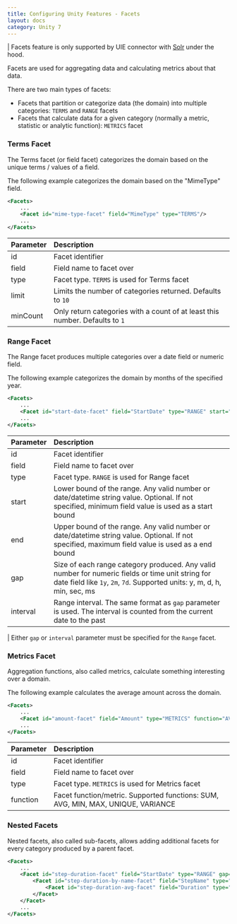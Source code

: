 ```yaml
---
title: Configuring Unity Features - Facets
layout: docs
category: Unity 7
---
```


| Facets feature is only supported by UIE connector with [Solr](https://lucene.apache.org/solr/) under the hood.

Facets are used for aggregating data and calculating metrics about that data.

There are two main types of facets:

- Facets that partition or categorize data (the domain) into multiple categories: `TERMS` and `RANGE` facets
- Facets that calculate data for a given category (normally a metric, statistic or analytic function): `METRICS` facet

### Terms Facet

The Terms facet (or field facet) categorizes the domain based on the unique terms / values of a field.

The following example categorizes the domain based on the "MimeType" field.

```xml
<Facets>
    ...
    <Facet id="mime-type-facet" field="MimeType" type="TERMS"/>
    ...
</Facets>
```

| Parameter | Description |
|:----|:-------------------|
|id | Facet identifier |
|field | Field name to facet over |
|type | Facet type. `TERMS` is used for Terms facet |
|limit | Limits the number of categories returned. Defaults to `10` |
|minCount | Only return categories with a count of at least this number. Defaults to `1` |

### Range Facet

The Range facet produces multiple categories over a date field or numeric field.

The following example categorizes the domain by months of the specified year.

```xml
<Facets>
    ...
    <Facet id="start-date-facet" field="StartDate" type="RANGE" start="2020-01-01T00:00:00Z" end="2020-12-31T23:59:59Z" gap="1m"/>
    ...
</Facets>
```

| Parameter | Description |
|:----|:-------------------|
|id | Facet identifier |
|field | Field name to facet over |
|type | Facet type. `RANGE` is used for Range facet |
|start | Lower bound of the range. Any valid number or date/datetime string value. Optional. If not specified, minimum field value is used as a start bound |
|end | Upper bound of the range. Any valid number or date/datetime string value. Optional. If not specified, maximum field value is used as a end bound |
|gap | Size of each range category produced. Any valid number for numeric fields or time unit string for date field like `1y`, `2m`, `7d`. Supported units: y, m, d, h, min, sec, ms |
|interval | Range interval. The same format as `gap` parameter is used. The interval is counted from the current date to the past |

| Either `gap` or `interval` parameter must be specified for the `Range` facet.

### Metrics Facet

Aggregation functions, also called metrics, calculate something interesting over a domain.

The following example calculates the average amount across the domain.

```xml
<Facets>
    ...
    <Facet id="amount-facet" field="Amount" type="METRICS" function="AVG"/>
    ...
</Facets>
```

| Parameter | Description |
|:----|:-------------------|
|id | Facet identifier |
|field | Field name to facet over |
|type | Facet type. `METRICS` is used for Metrics facet |
|function | Facet function/metric. Supported functions: SUM, AVG, MIN, MAX, UNIQUE, VARIANCE |

### Nested Facets

Nested facets, also called sub-facets, allows adding additional facets for every category produced by a parent facet.

```xml
<Facets>
    ...
    <Facet id="step-duration-facet" field="StartDate" type="RANGE" gap="1m">
        <Facet id="step-duration-by-name-facet" field="StepName" type="TERMS">
            <Facet id="step-duration-avg-facet" field="Duration" type="METRICS" function="AVG"/>
        </Facet>
    </Facet>
    ...
</Facets>
```